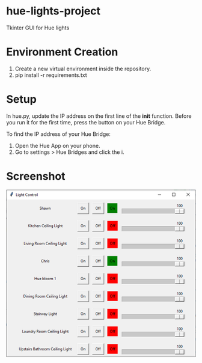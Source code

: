 # hue-lights-project
Tkinter GUI for Hue lights

# Environment Creation
1. Create a new virtual environment inside the repository.
2. pip install -r requirements.txt

# Setup
In hue.py, update the IP address on the first line of the __init__ function.
Before you run it for the first time, press the button on your Hue Bridge.

To find the IP address of your Hue Bridge:
1. Open the Hue App on your phone.
2. Go to settings > Hue Bridges and click the i.

# Screenshot
![](Example.png)
